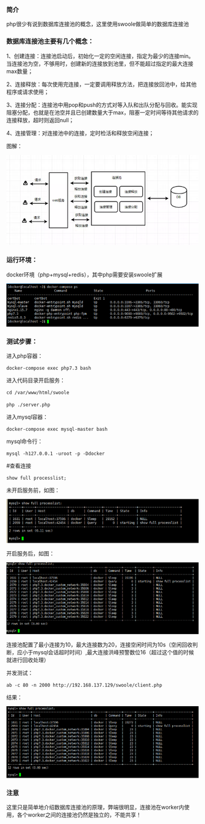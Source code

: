 ### 简介

php很少有说到数据库连接池的概念，这里使用swoole做简单的数据库连接池

### 数据库连接池主要有几个概念：

1、创建连接：连接池启动后，初始化一定的空闲连接，指定为最少的连接min。当连接池为空，不够用时，创建新的连接放到池里，但不能超过指定的最大连接max数量；

2、连接释放：每次使用完连接，一定要调用释放方法，把连接放回池中，给其他程序或请求使用；

3、连接分配：连接池中用pop和push的方式对等入队和出队分配与回收。能实现阻塞分配，也就是在池空并且已创建数量大于max，阻塞一定时间等待其他请求的连接释放，超时则返回null；

4、连接管理：对连接池中的连接，定时检活和释放空闲连接；


图解：

![image](images/img_1.jpg)

### 运行环境：

docker环境（php+mysql+redis），其中php需要安装swoole扩展

![image](images/img_2.png)

### 测试步骤：

进入php容器：

```
docker-compose exec php7.3 bash
```

进入代码目录开启服务：

```
cd /var/www/html/swoole

php ./server.php
```

进入mysql容器：

```
docker-compose exec mysql-master bash
```

mysql命令行：

```
mysql -h127.0.0.1 -uroot -p -Ddocker
```

#查看连接

```
show full processlist;
```

未开启服务前，如图：

![image](images/img_3.png)

开启服务后，如图：

![image](images/img_4.png)


连接池配置了最小连接为10，最大连接数为20，连接空闲时间为10s（空闲回收判断，应小于mysql会话超时时间）,最大连接洪峰预警数位16（超过这个值的时候就进行回收处理）


并发测试：

```
ab -c 80 -n 2000 http://192.168.137.129/swoole/client.php
```

结果：

![image](images/img_5.png)

### 注意

这里只是简单地介绍数据库连接池的原理，弊端很明显，连接池在worker内使用，各个worker之间的连接池仍然是独立的，不能共享！

